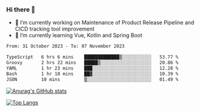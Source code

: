 ### Hi there 👋

- 🔭 I’m currently working on Maintenance of Product Release Pipeline and CICD tracking tool improvement
- 🌱 I’m currently learning Vue, Kotlin and Spring Boot

<!--START_SECTION:waka-->

```txt
From: 31 October 2023 - To: 07 November 2023

TypeScript   6 hrs 6 mins    █████████████▒░░░░░░░░░░░   53.77 %
Groovy       2 hrs 22 mins   █████▒░░░░░░░░░░░░░░░░░░░   20.86 %
YAML         1 hr 23 mins    ███░░░░░░░░░░░░░░░░░░░░░░   12.28 %
Bash         1 hr 10 mins    ██▓░░░░░░░░░░░░░░░░░░░░░░   10.39 %
JSON         10 mins         ▒░░░░░░░░░░░░░░░░░░░░░░░░   01.49 %
```

<!--END_SECTION:waka-->

[![Anurag's GitHub stats](https://github-readme-stats.vercel.app/api?username=yunhao981&show_icons=true&theme=solarized-dark)](https://github.com/anuraghazra/github-readme-stats)

[![Top Langs](https://github-readme-stats.vercel.app/api/top-langs/?username=yunhao981&theme=solarized-dark&layout=compact)](https://github.com/anuraghazra/github-readme-stats)

<!--
**yunhao981/yunhao981** is a ✨ _special_ ✨ repository because its `README.md` (this file) appears on your GitHub profile.

Here are some ideas to get you started:

- 🔭 I’m currently working on Maintenance of Release Pipeline and CICD tracking tool improvement
- 🌱 I’m currently learning Vue, Kotlin and Spring Boot
- 👯 I’m looking to collaborate on ...
- 🤔 I’m looking for help with ...
- 💬 Ask me about ...
- 📫 How to reach me: ...
- 😄 Pronouns: ...
- ⚡ Fun fact: ...
-->


